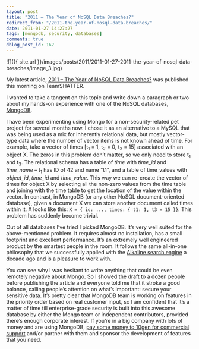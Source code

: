 ```yaml
---
layout: post
title: "2011 – The Year of NoSQL Data Breaches?"
redirect_from: "/2011-the-year-of-nosql-data-breaches/"
date: 2011-01-27 14:27:27
tags: [mongodb, security, databases]
comments: true
dblog_post_id: 162
---
```

![]({{ site.url }}/images/posts/2011/2011-01-27-2011-the-year-of-nosql-data-breaches/image_3.jpg)

My latest article, [2011 – The Year of NoSQL Data Breaches?](https://web.archive.org/web/20120330060217/http://www.teamshatter.com/uncategorized/2011-%E2%80%93-the-year-of-nosql-data-breaches) was published this morning on TeamSHATTER.

I wanted to take a tangent on this topic and write down a paragraph or two about my hands-on experience with one of the NoSQL databases, [MongoDB](http://www.mongodb.org).

I have been experimenting using Mongo for a non-security-related pet project for several months now. I chose it as an alternative to a MySQL that was being used as a mix for inherently relational data, but mostly vector-type data where the number of vector items is not known ahead of time. For example, take a vector of times [t<sub>1</sub> = 1, t<sub>2</sub> = 0, t<sub>3</sub> = 15] associated with an object X. The zeros in this problem don’t matter, so we only need to store t<sub>1</sub> and t<sub>3</sub>. The relational schema has a table of _time_ with _time_id_ and _time_name_ – t<sub>1</sub> has ID of 42 and name "t1", and a table of time_values with  _object_id_, _time_id_ and _time_value_. This way we can re-create the vector of times for object X by selecting all the non-zero values from the time table and joining with the time table to get the location of the value within the vector. In contrast, in MongoDB (or any other NoSQL document-oriented database), given a document X we can store another document called times within it. X looks like this: `X = { id: ..., times: { t1: 1, t3 = 15 }}`. This problem has suddenly become trivial.

Out of all databases I’ve tried I picked MongoDB. It’s very well suited for the above-mentioned problem. It requires almost no installation, has a small footprint and excellent performance. It’s an extremely well engineered product by the smartest people in the room. It follows the same all-in-one philosophy that we successfully applied with the [Alkaline search engine](https://github.com/dblock/alkaline) a decade ago and is a pleasure to work with.

You can see why I was hesitant to write anything that could be even remotely negative about Mongo. So I showed the draft to a dozen people before publishing the article and everyone told me that it stroke a good balance, calling people’s attention on what’s important: secure your sensitive data. It’s pretty clear that MongoDB team is working on features in the priority order based on real customer input, so I am confident that it’s a matter of time till enterprise-grade security is built into this awesome database by either the Mongo team or independent contributors, provided there’s enough corporate interest. If you’re in a big company with lots of money and are using MongoDB, [pay some money to 10gen for commercial support](http://www.10gen.com/support) and/or partner with them and sponsor the development of features that you need.
